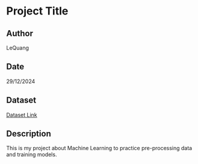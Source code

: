 # Project Title

## Author
LeQuang

## Date
29/12/2024

## Dataset
[Dataset Link](https://drive.google.com/file/d/1nb5CQo5ACYhKGq61meJvsvyKfuYtjCiQ/view?usp=sharing)

## Description
This is my project about Machine Learning to practice pre-processing data and training models.
